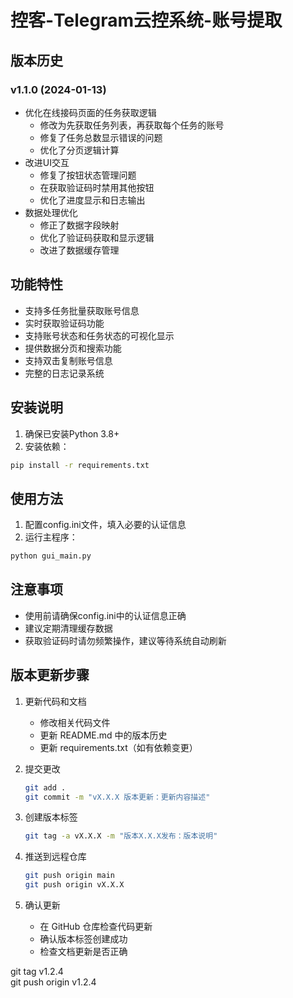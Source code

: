 # 控客-Telegram云控系统-账号提取

## 版本历史

### v1.1.0 (2024-01-13)
- 优化在线接码页面的任务获取逻辑
  - 修改为先获取任务列表，再获取每个任务的账号
  - 修复了任务总数显示错误的问题
  - 优化了分页逻辑计算
- 改进UI交互
  - 修复了按钮状态管理问题
  - 在获取验证码时禁用其他按钮
  - 优化了进度显示和日志输出
- 数据处理优化
  - 修正了数据字段映射
  - 优化了验证码获取和显示逻辑
  - 改进了数据缓存管理

## 功能特性
- 支持多任务批量获取账号信息
- 实时获取验证码功能
- 支持账号状态和任务状态的可视化显示
- 提供数据分页和搜索功能
- 支持双击复制账号信息
- 完整的日志记录系统

## 安装说明
1. 确保已安装Python 3.8+
2. 安装依赖：
```bash
pip install -r requirements.txt
```

## 使用方法
1. 配置config.ini文件，填入必要的认证信息
2. 运行主程序：
```bash
python gui_main.py
```

## 注意事项
- 使用前请确保config.ini中的认证信息正确
- 建议定期清理缓存数据
- 获取验证码时请勿频繁操作，建议等待系统自动刷新 

## 版本更新步骤
1. 更新代码和文档
   - 修改相关代码文件
   - 更新 README.md 中的版本历史
   - 更新 requirements.txt（如有依赖变更）

2. 提交更改
   ```bash
   git add .
   git commit -m "vX.X.X 版本更新：更新内容描述"
   ```

3. 创建版本标签
   ```bash
   git tag -a vX.X.X -m "版本X.X.X发布：版本说明"
   ```

4. 推送到远程仓库
   ```bash
   git push origin main
   git push origin vX.X.X
   ```

5. 确认更新
   - 在 GitHub 仓库检查代码更新
   - 确认版本标签创建成功
   - 检查文档更新是否正确 

git tag v1.2.4    
git push origin v1.2.4

